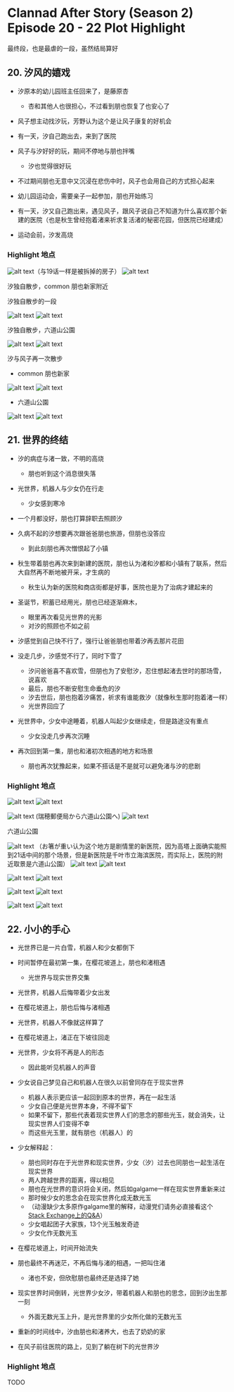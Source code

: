 # Clannad After Story (Season 2) Episode 20 - 22 Plot Highlight

最终段，也是最虐的一段，虽然结局算好

## 20. 汐风的嬉戏

- 汐原本的幼儿园班主任回来了，是藤原杏
  - 杏和其他人也很担心，不过看到朋也恢复了也安心了

- 风子想主动找汐玩，芳野认为这个是让风子康复的好机会

- 有一天，汐自己跑出去，来到了医院

- 风子与汐好好的玩，期间不停地与朋也拌嘴
  - 汐也觉得很好玩
- 不过期间朋也无意中又沉浸在悲伤中时，风子也会用自己的方式担心起来

- 幼儿园运动会，需要亲子一起参加，朋也开始练习

- 有一天，汐又自己跑出来，遇见风子，跟风子说自己不知道为什么喜欢那个新建的医院（也是秋生曾经抱着渚来祈求复活渚的秘密花园，但医院已经建成）

- 运动会前，汐发高烧

### Highlight 地点

![alt text](img/cla-af-20-4-s.jpg)（与19话一样是被拆掉的房子）
![alt text](img/cla-af-20-056.jpg)

汐独自散步，common 朋也新家附近

汐独自散步的一段

![alt text](img/cla-af-20-0-s.jpg)
![alt text](img/cla-af-20-063.jpg)

汐独自散步，六道山公園

![alt text](img/cla-af-20-1-s.jpg)
![alt text](img/cla-af-20-064.jpg)

汐与风子再一次散步

- common 朋也新家

![alt text](img/cla-af-20-9-s.jpg)
![alt text](img/cla-af-20-133.jpg)

- 六道山公園

![alt text](img/cla-af-20-2-s.jpg)
![alt text](img/cla-af-20-134.jpg)

## 21. 世界的终结

- 汐的病症与渚一致，不明的高烧
  - 朋也听到这个消息很失落

- 光世界，机器人与少女仍在行走
  - 少女感到寒冷

- 一个月都没好，朋也打算辞职去照顾汐
- 久病不起的汐想要再次跟爸爸朋也旅游，但朋也没答应
  - 到此刻朋也再次憎恨起了小镇

- 秋生带着朋也再次来到新建的医院，朋也认为渚和汐都和小镇有了联系，然后大自然再不断地被开采，才生病的
  - 秋生认为新的医院和商店街都是好事，医院也是为了治病才建起来的

- 圣诞节，积蓄已经用光，朋也已经逐渐麻木，
  - 眼里再次看见光世界的光影
  - 对汐的照顾也不如之前
- 汐感觉到自己快不行了，强行让爸爸朋也带着汐再去那片花田
- 没走几步，汐感觉不行了，同时下雪了
  - 汐问爸爸喜不喜欢雪，但朋也为了安慰汐，忍住想起渚去世时的那场雪，说喜欢
  - 最后，朋也不断安慰生命垂危的汐
  - 汐去世后，朋也抱着汐痛苦，祈求有谁能救汐（就像秋生那时抱着渚一样）
  - 光世界回应了

- 光世界中，少女中途睡着，机器人叫起少女继续走，但是路途没有重点
  - 少女没走几步再次沉睡

- 再次回到第一集，朋也和渚初次相遇的地方和场景
  - 朋也再次犹豫起来，如果不搭话是不是就可以避免渚与汐的悲剧

### Highlight 地点

![alt text](img/cla-af-21-1-s.jpg)
![alt text](img/cla-af-21-066.jpg)

![alt text](img/cla-af-21-2-s.jpg) (瑞穂郵便局から六道山公園へ)
![alt text](img/cla-af-21-081.jpg)

六道山公園

![alt text](img/cla-af-20-7-s.jpg) （お箸が重い认为这个地方是剧情里的新医院，因为高塔上面确实能照到21话中间的那个场景，但是新医院是千叶市立海滨医院，而实际上，医院的附近取景是六道山公園）
![alt text](img/cla-af-21-3-s.jpg)
![alt text](img/cla-af-21-100.jpg)

![alt text](img/cla-af-21-4-s.jpg)
![alt text](img/cla-af-21-088.jpg)

![alt text](img/cla-af-21-5-s.jpg)
![alt text](img/cla-af-21-095.jpg)

![alt text](img/cla-af-21-7-s.jpg)
![alt text](img/cla-af-21-083.jpg)

## 22. 小小的手心

- 光世界已是一片白雪，机器人和少女都倒下

- 时间暂停在最初第一集，在樱花坡道上，朋也和渚相遇
  - 光世界与现实世界交集

- 光世界，机器人后悔带着少女出发
- 在樱花坡道上，朋也后悔与渚相遇
- 光世界，机器人不像就这样算了
- 在樱花坡道上，渚正在下坡往回走
- 光世界，少女将不再是人的形态
  - 因此能听见机器人的声音
- 少女说自己梦见自己和机器人在很久以前曾同存在于现实世界
  - 机器人表示更应该一起回到原本的世界，再在一起生活
  - 少女自己便是光世界本身，不得不留下
  - 如果不留下，那些代表着现实世界人们的思念的那些光玉，就会消失，让现实世界人们变得不幸
  - 而这些光玉里，就有朋也（机器人）的
- 少女解释起：
  - 朋也同时存在于光世界和现实世界，少女（汐）过去也同朋也一起生活在现实世界
  - 两人跨越世界的距离，得以相见
  - 朋也在光世界的意识将会关闭，然后如galgame一样在现实世界重新来过
  - 那时候少女的思念会在现实世界化成无数光玉
  - （动漫缺少太多原作galgame里的解释，动漫党们请务必直接看这个[Stack Exchange上的Q&A](https://anime.stackexchange.com/questions/195/what-happens-at-the-end-of-clannad-after-story/258)）
  - 少女唱起团子大家族，13个光玉触发奇迹
  - 少女化作无数光玉

- 在樱花坡道上，时间开始流失
- 朋也最终不再迷茫，不再后悔与渚的相遇，一把叫住渚
  - 渚也不安，但欣慰朋也最终还是选择了她

- 现实世界时间倒转，光世界少女汐，带着机器人和朋也的思念，回到汐出生那一刻
  - 外面无数光玉上升，是光世界里的少女所化做的无数光玉
- 重新的时间线中，汐由朋也和渚养大，也去了奶奶的家

- 在风子前往医院的路上，见到了躺在树下的光世界汐

### Highlight 地点

TODO